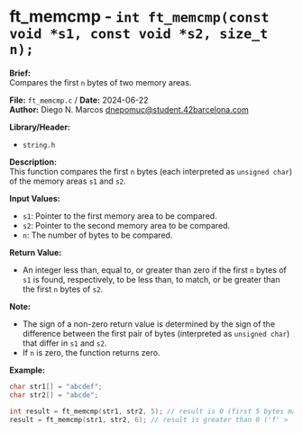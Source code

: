 # ft_memcmp - `int ft_memcmp(const void *s1, const void *s2, size_t n);`

**Brief:**  
Compares the first `n` bytes of two memory areas.

**File:** `ft_memcmp.c` / **Date:** 2024-06-22  
**Author:** Diego N. Marcos <dnepomuc@student.42barcelona.com>

**Library/Header:**  
- `string.h `

**Description:**  
This function compares the first `n` bytes (each interpreted as `unsigned char`) of the memory areas `s1` and `s2`.

**Input Values:**  
* `s1`: Pointer to the first memory area to be compared.
* `s2`: Pointer to the second memory area to be compared.
* `n`: The number of bytes to be compared.

**Return Value:**  
* An integer less than, equal to, or greater than zero if the first `n` bytes of `s1` is found, respectively, to be less than, to match, or be greater than the first `n` bytes of `s2`. 

**Note:**  
- The sign of a non-zero return value is determined by the sign of the difference between the first pair of bytes (interpreted as `unsigned char`) that differ in `s1` and `s2`.
- If `n` is zero, the function returns zero.

**Example:**  
```c
char str1[] = "abcdef";
char str2[] = "abcde";

int result = ft_memcmp(str1, str2, 5); // result is 0 (first 5 bytes match)
result = ft_memcmp(str1, str2, 6); // result is greater than 0 ('f' > '\0')
```